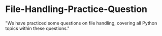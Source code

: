 # File-Handling-Practice-Question
"We have practiced some questions on file handling, covering all Python topics within these questions."
